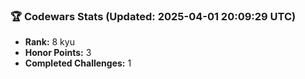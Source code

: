 ### 🏆 Codewars Stats (Updated: 2025-04-01 20:09:29 UTC)

- **Rank:** 8 kyu
- **Honor Points:** 3
- **Completed Challenges:** 1
